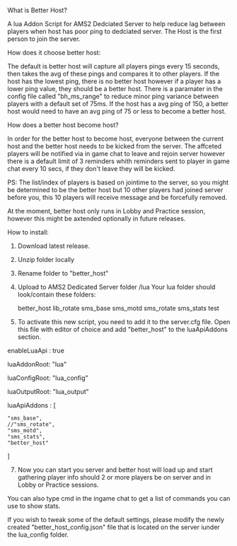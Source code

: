 What is Better Host?

A lua Addon Script for AMS2 Dedciated Server to help reduce lag between players when host has poor ping to dedciated server. The Host is the first person to join the server.

How does it choose better host:

  The default is better host will capture all players pings every 15 seconds, then takes the avg of these pings and compares it to other players. 
  If the host has the lowest ping, there is no better host however if a player has a lower ping value, they should be a better host. 
  There is a paramater in the config file called "bh_ms_range" to reduce minor ping variance between players with a default set of 75ms. 
  If the host has a avg ping of 150, a better host would need to have an avg ping of 75 or less to become a better host.

How does a better host become host?

  In order for the better host to become host, everyone between the current host and the better host needs to be kicked from the server. The affceted players will be notified via in game chat to leave and rejoin server however there is a default limit of 3 reminders whith reminders sent to player in game chat every 10 secs, if they don't leave they will be kicked.
  
  
  PS: The list/index of players is based on jointime to the server, so you might be determined to be the better host but 10 other players had joined server before you, this 10 players will receive message and be forcefully removed.


At the moment, better host only runs in Lobby and Practice session, however this might be axtended optionally in future releases.


How to install:

1. Download latest release.
2. Unzip folder locally
3. Rename folder to "better_host"
4. Upload to AMS2 Dedicated Server folder /lua
  Your lua folder should look/contain these folders:
    
   better_host
   lib_rotate
   sms_base
   sms_motd
   sms_rotate
   sms_stats
   test
   

6. To activate this new script, you need to add it to the server.cfg file. Open this file with editor of choice and add "better_host" to the luaApiAddons section.

  enableLuaApi : true
  
luaAddonRoot: "lua"

luaConfigRoot: "lua_config"

luaOutputRoot: "lua_output"

luaApiAddons : [

    "sms_base",
    //"sms_rotate",
    "sms_motd",
    "sms_stats",
    "better_host"
]

7. Now you can start you server and better host will load up and start gathering player info should 2 or more players be on server and in Lobby or Practice sessions.

You can also type cmd in the ingame chat to get a list of commands you can use to show stats.

If you wish to tweak some of the default settings, please modify the newly created "better_host_config.json" file that is located on the server iunder the lua_config folder.
